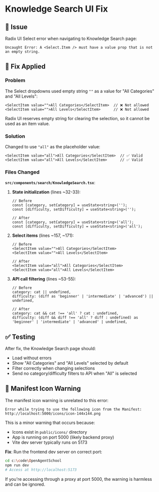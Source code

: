# Knowledge Search UI Fix

## 🐛 Issue

Radix UI Select error when navigating to Knowledge Search page:
```
Uncaught Error: A <Select.Item /> must have a value prop that is not an empty string.
```

## 🔧 Fix Applied

### Problem
The Select dropdowns used empty string `""` as a value for "All Categories" and "All Levels":

```tsx
<SelectItem value="">All Categories</SelectItem>  // ❌ Not allowed
<SelectItem value="">All Levels</SelectItem>      // ❌ Not allowed
```

Radix UI reserves empty string for clearing the selection, so it cannot be used as an item value.

### Solution

Changed to use `"all"` as the placeholder value:

```tsx
<SelectItem value="all">All Categories</SelectItem>  // ✅ Valid
<SelectItem value="all">All Levels</SelectItem>      // ✅ Valid
```

### Files Changed

**`src/components/search/KnowledgeSearch.tsx`**:

1. **State initialization** (lines ~32-33):
   ```tsx
   // Before
   const [category, setCategory] = useState<string>('');
   const [difficulty, setDifficulty] = useState<string>('');
   
   // After
   const [category, setCategory] = useState<string>('all');
   const [difficulty, setDifficulty] = useState<string>('all');
   ```

2. **Select items** (lines ~157, ~171):
   ```tsx
   // Before
   <SelectItem value="">All Categories</SelectItem>
   <SelectItem value="">All Levels</SelectItem>
   
   // After
   <SelectItem value="all">All Categories</SelectItem>
   <SelectItem value="all">All Levels</SelectItem>
   ```

3. **API call filtering** (lines ~53-55):
   ```tsx
   // Before
   category: cat || undefined,
   difficulty: (diff as 'beginner' | 'intermediate' | 'advanced') || undefined,
   
   // After
   category: cat && cat !== 'all' ? cat : undefined,
   difficulty: (diff && diff !== 'all' ? diff : undefined) as 'beginner' | 'intermediate' | 'advanced' | undefined,
   ```

## ✅ Testing

After fix, the Knowledge Search page should:
- Load without errors
- Show "All Categories" and "All Levels" selected by default
- Filter correctly when changing selections
- Send no category/difficulty filters to API when "All" is selected

## 📝 Manifest Icon Warning

The manifest icon warning is unrelated to this error:
```
Error while trying to use the following icon from the Manifest: 
http://localhost:5000/icons/icon-144x144.png
```

This is a minor warning that occurs because:
- Icons exist in `public/icons/` directory
- App is running on port 5000 (likely backend proxy)
- Vite dev server typically runs on 5173

**Fix**: Run the frontend dev server on correct port:
```bash
cd c:\code\OpenAgentSchool
npm run dev
# Access at http://localhost:5173
```

If you're accessing through a proxy at port 5000, the warning is harmless and can be ignored.
